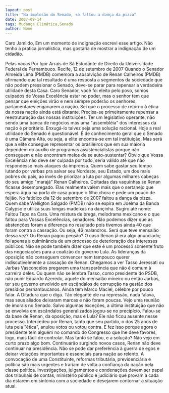 ```yaml
---
layout: post
title: "Na implosão do Senado, só faltou a dança da pizza"
date: 2007-09-14
tags: Mudança Climática,Senado
author: None
---
```

Caro Jamildo, 
Em um momento de indigna&ccedil;&atilde;o escrevi esse artigo. N&atilde;o tenho a pratica jornal&iacute;stica, mas gostaria de mostrar a indigna&ccedil;&atilde;o de um cidad&atilde;o.

Pelas vacas
Por Igor Arrais de S&aacute;
Estudante de Direito da Universidade Federal de Pernambuco.
Recife, 12 de setembro de 2007
Quando o Senador Almeida Lima (PMDB) comemora a absolvi&ccedil;&atilde;o de Renan Calheiros (PMDB) afirmando que tal resultado &eacute; uma resposta a segmentos da sociedade que n&atilde;o podem pressionar o Senado, deve-se parar para repensar a verdadeira utilidade desta Casa. 
Caro Senador, voc&ecirc; foi eleito pelo povo, somos culpados de Vossa Excel&ecirc;ncia estar no poder, mas o senhor tem que pensar que elei&ccedil;&otilde;es vir&atilde;o e nem sempre poder&atilde;o os senhores parlamentares enganarem a na&ccedil;&atilde;o. 
Sei que o processo de retorno &agrave; &eacute;tica da nossa na&ccedil;&atilde;o ainda est&aacute; distante. Precisa-se primeiramente repensar a reestrutura&ccedil;&atilde;o das nossas institui&ccedil;&otilde;es. Ter um legislativo operante, n&atilde;o sendo uma banca de neg&oacute;cios mas uma &quot;assembl&eacute;ia&quot; dos interesses da na&ccedil;&atilde;o &eacute; priorit&aacute;rio. 
Enxug&aacute;-lo talvez seja uma solu&ccedil;&atilde;o racional. Hoje a real utilidade do Senado &eacute; question&aacute;vel. &Eacute; de conhecimento geral que o Senado &eacute; uma C&acirc;mara Alta, ou seja, a elite encontra-se em tal institui&ccedil;&atilde;o. 
Mas ser&aacute; que a elite consegue representar os brasileiros que em sua maioria dependem do aux&iacute;lio de programas assistencialistas porque n&atilde;o conseguem e n&atilde;o encontram meios de se auto-sustentar? 
&Oacute;bvio que Vossa Excel&ecirc;ncia n&atilde;o deve ser culpada por tudo, seria v&aacute;lido at&eacute; que n&atilde;o respondesse mais ataques da imprensa. Quem sabe gastar seu tempo lutando por verbas pra salvar seu Nordeste, seu Estado, um dos mais pobres do pa&iacute;s, ao inv&eacute;s de priorizar a luta por algumas milhares cabe&ccedil;as do seu amigo &quot;maraj&aacute;&quot; Renan Calheiros. 
Coitadas das vaquinhas se Renan ficasse desempregado. Elas realmente valem mais que o sertanejo que espera &aacute;gua na porta de casa porque o filho chora e pede um pouco de feij&atilde;o. 
No fat&iacute;dico dia 12 de setembro de 2007 faltou a dan&ccedil;a da pizza. 
Quem sabe Welligton Salgado (PMDB) n&atilde;o se expira em Joelma da Banda Calypso e utiliza suas longas madeixas na dan&ccedil;inha. Sugiro at&eacute; nome: Faltou Tapa na Cara. Uma mistura de brega, melodrama mexicano e o que faltou para Vossas Excel&ecirc;ncias, senadores. 
N&atilde;o podemos dizer que as absten&ccedil;&otilde;es foram a diferen&ccedil;a no resultado pois tivemos ainda 40 que foram contra a cassa&ccedil;&atilde;o. Ou seja, 46 malandros. 
Ser&aacute; que teve mensal&atilde;o dessa vez? Ou Renan pagou pens&atilde;o? 
O caso Renan j&aacute; era algo anunciado; foi apenas a culmin&acirc;ncia de um processo de deteriora&ccedil;&atilde;o dos interesses p&uacute;blicos. N&atilde;o se pode tamb&eacute;m dizer que este &eacute; um processo somente fruto das negocia&ccedil;&otilde;es para a coaliz&atilde;o do governo Lula. 
As lideran&ccedil;as da oposi&ccedil;&atilde;o n&atilde;o conseguem convencer nem tampouco querer indiscutivelmente a cassa&ccedil;&atilde;o de Renan. Chegamos a ver Tasso Jeressati ou Jarbas Vasconcelos pregarem uma transpar&ecirc;ncia que n&atilde;o &eacute; comum &agrave; carreira deles. 
Ou quem n&atilde;o se lembra Tasso, como presidente do PSDB, n&atilde;o punir Eduardo Azeredo, aquele do mensal&atilde;o mineiro ou ent&atilde;o Jarbas, ter seu governo envolvido em esc&acirc;ndalos de corrup&ccedil;&atilde;o na gest&atilde;o dos pres&iacute;dios pernambucanos.
Ainda tem Marco Maciel, c&eacute;lebre por pouco falar. A Ditadura que o diga. T&atilde;o elegante ele na repress&atilde;o, nada falava, mas seus aliados deixaram marcas e n&atilde;o foram poucas. 
Vejo uma reuni&atilde;o de imorais no Senado. Salvo algumas exce&ccedil;&otilde;es, a &uacute;ltima institui&ccedil;&atilde;o que n&atilde;o se envolvia em esc&acirc;ndalos generalizados jogou-se no precip&iacute;cio. Falou-se da base de Renan, da oposi&ccedil;&atilde;o, mas e Lula? 
Ele n&atilde;o ficou ausente nesse processo. Intercedeu por Renan, tanto que seu partido, o dos 25 anos de luta pela &quot;&eacute;tica&quot;, anulou votos ou votou contra. E fez isso porque agora o presidente tem algu&eacute;m no comando do Congresso que lhe deve favores, logo, mais f&aacute;cil de controlar. Mas tanto se falou, e a solu&ccedil;&atilde;o? N&atilde;o vejo em curto prazo algo bom. 
Continuar&atilde;o surgindo novos casos, Renan n&atilde;o deve continuar na presid&ecirc;ncia. N&atilde;o se pode dar prefer&ecirc;ncia &agrave; guerra de egos e deixar vota&ccedil;&otilde;es importantes e essenciais para na&ccedil;&atilde;o ao relento. 
A convoca&ccedil;&atilde;o de uma Constituinte, reformas tribut&aacute;ria, previdenci&aacute;ria e pol&iacute;tica s&atilde;o mais urgentes e trariam de volta a confian&ccedil;a da na&ccedil;&atilde;o pela classe pol&iacute;tica. 
Investiga&ccedil;&otilde;es, julgamentos e condena&ccedil;&otilde;es devem ser papel dos tribunais de contas, minist&eacute;rio p&uacute;blico e judici&aacute;rio que provam a cada dia estarem em sintonia com a sociedade e desejarem contornar a situa&ccedil;&atilde;o atual. 